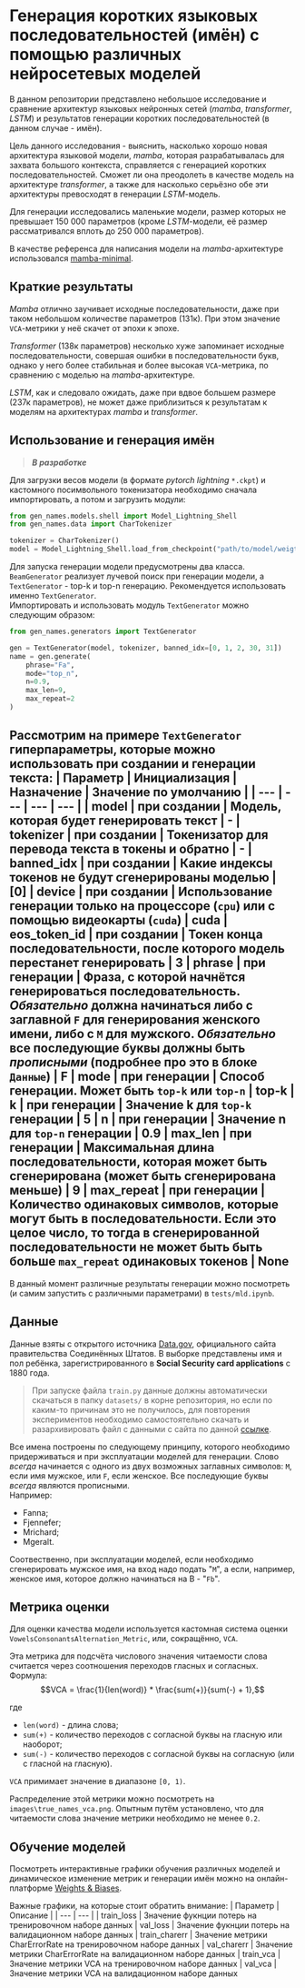 # Генерация коротких языковых последовательностей (имён) с помощью различных нейросетевых моделей
В данном репозитории представлено небольшое исследование и сравнение архитектур языковых нейронных сетей (_mamba_, _transformer_, _LSTM_) и результатов генерации коротких последовательностей (в данном случае - имён).  

Цель данного исследования - выяснить, насколько хорошо новая архитектура языковой модели, _mamba_, которая разрабатывалась для захвата большого контекста, справляется с генерацией коротких последовательностей. Сможет ли она преодолеть в качестве модель на архитектуре _transformer_, а также для насколько серьёзно обе эти архитектуры превосходят в генерации _LSTM_-модель.  

Для генерации исследовались маленькие модели, размер которых не превышает 150 000 параметров (кроме _LSTM_-модели, её размер рассматривался вплоть до 250 000 параметров).

В качестве референса для написания модели на _mamba_-архитектуре использовался [mamba-minimal](https://github.com/johnma2006/mamba-minimal).

## Краткие результаты
_Mamba_ отлично заучивает исходные последовательности, даже при таком небольшом количестве параметров (131к). При этом значение `VCA`-метрики у неё скачет от эпохи к эпохе.

_Transformer_ (138к параметров) несколько хуже запоминает исходные последовательности, совершая ошибки в последовательности букв, однако у него более стабильная и более высокая `VCA`-метрика, по сравнению с моделью на _mamba_-архитектуре.

_LSTM_, как и следовало ожидать, даже при вдвое большем размере (237к параметров), не может даже приблизиться к результатам к моделям на архитектурах _mamba_ и _transformer_.

## Использование и генерация имён
> ***В разработке***

Для загрузки весов модели (в формате _pytorch lightning_ `*.ckpt`) и кастомного посимвольного токенизатора необходимо сначала импортировать, а потом и загрузить модули:
```python
from gen_names.models.shell import Model_Lightning_Shell
from gen_names.data import CharTokenizer

tokenizer = CharTokenizer()
model = Model_Lightning_Shell.load_from_checkpoint("path/to/model/weigths.ckpt")
```
Для запуска генерации модели предусмотрены два класса. `BeamGenerator` реализует лучевой поиск при генерации модели, а `TextGenerator` - top-k и top-n генерацию. Рекомендуется использовать именно `TextGenerator`.   
Импортировать и использовать модуль `TextGenerator` можно следующим образом:
```python
from gen_names.generators import TextGenerator

gen = TextGenerator(model, tokenizer, banned_idx=[0, 1, 2, 30, 31])
name = gen.generate(
    phrase="Fa", 
    mode="top_n", 
    n=0.9,
    max_len=9, 
    max_repeat=2
)
```
Рассмотрим на примере `TextGenerator` гиперпараметры, которые можно использовать при создании и генерации текста:
| Параметр | Инициализация | Назначение | Значение по умолчанию |
| --- | --- | --- | --- |
| model | при создании | Модель, которая будет генерировать текст | -
| tokenizer | при создании | Токенизатор для перевода текста в токены и обратно | -
| banned_idx | при создании | Какие индексы токенов не будут сгенерированы моделью | [0]
| device | при создании | Использование генерации только на процессоре (`cpu`) или с помощью видеокарты (`cuda`) | cuda
| eos_token_id | при создании | Токен конца последовательности, после которого модель перестанет генерировать | 3
| phrase | при генерации | Фраза, с которой начнётся генерироваться последовательность. ***Обязательно*** должна начинаться либо с заглавной `F` для генерирования женского имени, либо с `M` для мужского. ***Обязательно*** все последующие буквы должны быть _прописными_ (подробнее про это в блоке `Данные`) | F
| mode | при генерации | Способ генерации. Может быть `top-k` или `top-n` | top-k
| k | при генерации | Значение k для `top-k` генерации | 5
| n | при генерации | Значение n для `top-n` генерации | 0.9
| max_len | при генерации | Максимальная длина последовательности, которая может быть сгенерирована (может быть сгенерирована меньше) | 9
| max_repeat | при генерации | Количество одинаковых символов, которые могут быть в последовательности. Если это целое число, то тогда в сгенерированной последовательности не может быть быть больше `max_repeat` одинаковых токенов | None
---
В данный момент различные результаты генерации можно посмотреть (и самим запустить с различными параметрами) в `tests/mld.ipynb`.

## Данные
Данные взяты с открытого источника [Data.gov](https://catalog.data.gov/dataset/baby-names-from-social-security-card-applications-national-data), официального сайта правительства Соединённых Штатов. В выборке представлены имя и пол ребёнка, зарегистрированного в **Social Security card applications** с 1880 года. 
> При запуске файла `train.py` данные должны автоматически скачаться в папку `datasets/` в корне репозитория, но если по каким-то причинам это не получилось, для повторения экспериментов необходимо самостоятельно скачать и разархивировать файл с данными с сайта по данной [ссылке](https://catalog.data.gov/dataset/baby-names-from-social-security-card-applications-national-data).

Все имена построены по следующему принципу, которого необходимо придерживаться и при эксплуатации моделей для генерации. Слово _всегда_ начинается с одного из двух возможных заглавных символов: `M`, если имя мужское, или `F`, если женское. Все последующие буквы _всегда_ являются прописными.  
Например:
- Fanna;
- Fjennefer;
- Mrichard;
- Mgeralt.

Соотвественно, при эксплуатации моделей, если необходимо сгенерировать мужское имя, на вход надо подать "`M`", а если, например, женское имя, которое должно начинаться на B - "`Fb`".

## Метрика оценки
Для оценки качества модели используется кастомная система оценки `VowelsConsonantsAlternation_Metric`, или, сокращённо, `VCA`.

Эта метрика для подсчёта числового значения читаемости слова считается через соотношения переходов гласных и согласных.  
Формула:
$$VCA = \frac{1}{len(word)} * \frac{sum(+)}{sum(-) + 1},$$

где 
- `len(word)` - длина слова;
- `sum(+)` - количество переходов с согласной буквы на гласную или наоборот;
- `sum(-)` - количество переходов с согласной буквы на согласную (или с гласной на гласную).

`VCA` примимает значение в диапазоне `[0, 1)`. 

Распределение этой метрики можно посмотреть на `images\true_names_vca.png`. Опытным путём установлено, что для читаемости слова значение метрики необходимо не менее `0.2`.

## Обучение моделей
Посмотреть интерактивные графики обучения различных моделей и динамическое изменение метрик и генерации имён можно на онлайн-платформе [Weights & Biases](https://wandb.ai/lost_in_thoughts/gen_names).

Важные графики, на которые стоит обратить внимание:
| Параметр | Описание |
| --- | --- |
| train_loss | Значение фукнции потерь на тренировочном наборе данных
| val_loss | Значение фукнции потерь на валидационном наборе данных
| train_charerr | Значение метрики CharErrorRate на тренировочном наборе данных
| val_charerr | Значение метрики CharErrorRate на валидационном наборе данных
| train_vca | Значение метрики VCA на тренировочном наборе данных
| val_vca | Значение метрики VCA на валидационном наборе данных

